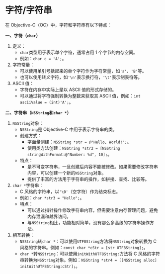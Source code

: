 # 字符/字符串

在 Objective-C（OC）中，字符和字符串有以下特点：

**一、字符（`char`）**

1. 定义：
   * `char`类型用于表示单个字符，通常占用 1 个字节的内存空间。
   * 例如：`char c = 'A';`。
2. 字符常量：
   * 可以使用单引号括起来的单个字符作为字符常量，如`'a'`、`'B'`等。
   * 也可以使用转义字符，如`'\n'`表示换行符，`'\t'`表示制表符等。
3. ASCII 值：
   * 字符在内存中实际上是以 ASCII 值的形式存储的。
   * 可以通过将字符强制转换为整数来获取其 ASCII 值，例如：`int asciiValue = (int)'A';`。

**二、字符串（`NSString`和`char *`）**

1. `NSString`对象：
   * `NSString`是 Objective-C 中用于表示字符串的类。
   * 创建方式：
     * 字面量创建：`NSString *str = @"Hello, World!";`。
     * 使用类方法创建：`NSString *str2 = [NSString stringWithFormat:@"Number: %d", 10];`。
   * 特点：
     * 是不可变字符串，一旦创建后内容不能被修改。如果需要修改字符串内容，可以创建一个新的`NSString`对象。
     * 提供了丰富的方法用于字符串的操作，如拼接、查找、比较等。
2. `char *`字符串：
   * C 风格的字符串，以`'\0'`（空字符）作为结束标志。
   * 例如：`char *str3 = "Hello";`。
   * 特点：
     * 可以通过指针操作修改字符串内容，但需要注意内存管理问题，避免内存泄漏和越界访问。
     * 与`NSString`相比，功能相对简单，没有那么多高级的字符串操作方法。
3. 相互转换：
   * `NSString`转`char *`：可以使用`UTF8String`方法将`NSString`对象转换为 C 风格的字符串。例如：`const char *cStr = [str UTF8String];`。
   * `char *`转`NSString`：可以使用`initWithUTF8String:`方法将 C 风格的字符串转换为`NSString`对象。例如：`NSString *str4 = [[NSString alloc] initWithUTF8String:cStr];`。
